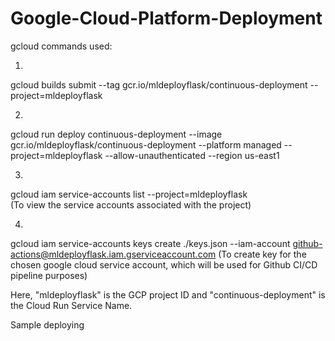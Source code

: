 # Google-Cloud-Platform-Deployment

gcloud commands used:

1) 
gcloud builds submit --tag gcr.io/mldeployflask/continuous-deployment --project=mldeployflask

2) 
gcloud run deploy continuous-deployment --image gcr.io/mldeployflask/continuous-deployment --platform managed --project=mldeployflask --allow-unauthenticated --region us-east1

3) 
gcloud iam service-accounts list --project=mldeployflask  
(To view the service accounts associated with the project)

4) 
gcloud iam service-accounts keys create ./keys.json --iam-account github-actions@mldeployflask.iam.gserviceaccount.com
(To create key for the chosen google cloud service account, which will be used for Github CI/CD pipeline purposes)

Here, "mldeployflask" is the GCP project ID and "continuous-deployment" is the Cloud Run Service Name. 

Sample deploying